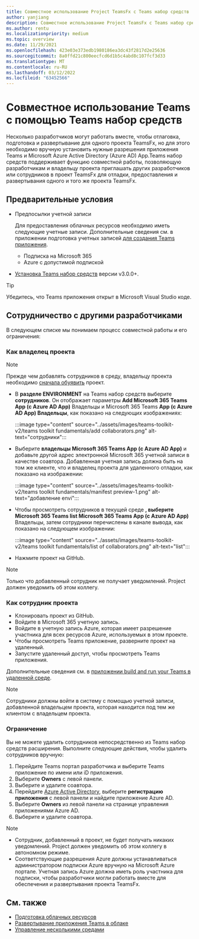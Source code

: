 ```yaml
---
title: Совместное использование Project TeamsFx с Teams набор средств
author: yanjiang
description: Совместное использование Project TeamsFx с Teams набор средств
ms.author: rentu
ms.localizationpriority: medium
ms.topic: overview
ms.date: 11/29/2021
ms.openlocfilehash: 423e03e373edb1980186ea3dc43f2817d2e25636
ms.sourcegitcommit: 8a0ffd21c800eecfcd6d1b5c4abd8c107fcf3d33
ms.translationtype: MT
ms.contentlocale: ru-RU
ms.lasthandoff: 03/12/2022
ms.locfileid: "63452566"
---
```

# <a name="collaborate-on-teams-project-using-teams-toolkit"></a>Совместное использование Teams с помощью Teams набор средств

Несколько разработчиков могут работать вместе, чтобы отлаговка, подготовка и развертывание для одного проекта TeamsFx, но для этого необходимо вручную установить нужные разрешения приложения Teams и Microsoft Azure Active Directory (Azure AD) App.Teams набор средств  поддерживает функцию совместной работы, позволяющую разработчикам и владельцу проекта приглашать других разработчиков или сотрудников в проект TeamsFx для отладки, предоставления и развертывания одного и того же проекта TeamsFx.

## <a name="prerequisites"></a>Предварительные условия

* Предпосылки учетной записи

    Для предоставления облачных ресурсов необходимо иметь следующие учетные записи. Дополнительные сведения см. в приложении подготовка учетных записей [для создания Teams приложения](accounts.md).

  * Подписка на Microsoft 365
  * Azure с допустимой подпиской

* [Установка Teams набор средств](https://marketplace.visualstudio.com/items?itemName=TeamsDevApp.ms-teams-vscode-extension) версии v3.0.0+.

> [!TIP]
> Убедитесь, что Teams приложения открыт в Microsoft Visual Studio коде.

## <a name="collaborate-with-other-developers"></a>Сотрудничество с другими разработчиками

В следующем списке мы понимаем процесс совместной работы и его ограничения:

### <a name="as-project-owner"></a>Как владелец проекта

> [!NOTE]
> Прежде чем добавлять сотрудников в среду, владельцу проекта необходимо [сначала обуявить](provision.md) проект.

* В **разделе ENVIRONMENT** на Teams набор средств выберите **сотрудников**. Он отображает параметры **Add Microsoft 365 Teams App (с Azure AD App)** Владельцы и Microsoft 365 Teams **App (с Azure AD App) Владельцы**, как показано на следующих изображениях:

  :::image type="content" source="../assets/images/teams-toolkit-v2/teams toolkit fundamentals/add collaborators.png" alt-text="сотрудники":::

* Выберите **владельцы Microsoft 365 Teams App (с Azure AD App)** и добавьте другой адрес электронной Microsoft 365 учетной записи в качестве соавтора. Добавленная учетная запись должна быть на том же клиенте, что и владелец проекта для удаленного отладки, как показано на изображении:

  :::image type="content" source="../assets/images/teams-toolkit-v2/teams toolkit fundamentals/manifest preview-1.png" alt-text="добавление envi":::

* Чтобы просмотреть сотрудников в текущей среде **, выберите Microsoft 365 Teams list Microsoft 365 Teams App (с Azure AD App)** Владельцы, затем сотрудники перечислены в канале вывода, как показано на следующем изображении:

  :::image type="content" source="../assets/images/teams-toolkit-v2/teams toolkit fundamentals/list of collaborators.png" alt-text="list":::

* Нажмите проект на GitHub.

> [!NOTE]
> Только что добавленный сотрудник не получает уведомлений. Project должен уведомить об этом коллегу.

### <a name="as-project-collaborator"></a>Как сотрудник проекта

* Клонировать проект из GitHub.
* Войдите в Microsoft 365 учетную запись.
* Войдите в учетную запись Azure, которая имеет разрешение участника для всех ресурсов Azure, используемых в этом проекте.
* Чтобы просмотреть Teams приложение, разверните проект на удаленный.
* Запустите удаленный доступ, чтобы просмотреть Teams приложения.

Дополнительные сведения см. в [приложении build and run your Teams в удаленной среде](/microsoftteams/platform/sbs-gs-javascript?tabs=vscode%2Cvsc%2Cviscode%2Cvcode&tutorial-step=3&branch).

> [!NOTE]
> Сотрудники должны войти в систему с помощью учетной записи, добавленной владельцем проекта, которая находится под тем же клиентом с владельцем проекта.

### <a name="limitation"></a>Ограничение

Вы не можете удалить сотрудников непосредственно из Teams набор средств расширения. Выполните следующие действия, чтобы удалить сотрудников вручную:

  1. Перейдите Teams портал разработчика и выберите Teams приложение по имени или iD приложения.
  2. Выберите **Owners** с левой панели.
  3. Выберите и удалите соавтора.
  4. Перейдите [Azure Active Directory](https://ms.portal.azure.com/#blade/Microsoft_AAD_IAM/ActiveDirectoryMenuBlade/RegisteredApps), выберите **регистрацию приложения** с левой панели и найдите приложение Azure AD.
  5. Выберите **Owners** из левой панели на странице управления приложениями Azure AD.
  6. Выберите и удалите соавтора.

> [!NOTE]
>
> * Сотрудник, добавленный в проект, не будет получать никаких уведомлений. Project должен уведомить об этом коллегу в автономном режиме.
> * Соответствующие разрешения Azure должны устанавливаться администратором подписки Azure вручную на Microsoft Azure портале. Учетная запись Azure должна иметь роль участника для подписки, чтобы разработчики могли работать вместе для обеспечения и развертывания проекта TeamsFx.

## <a name="see-also"></a>См. также

* [Подготовка облачных ресурсов](provision.md)
* [Развертывание приложения Teams в облаке](deploy.md)
* [Управление несколькими средами](TeamsFx-multi-env.md)
